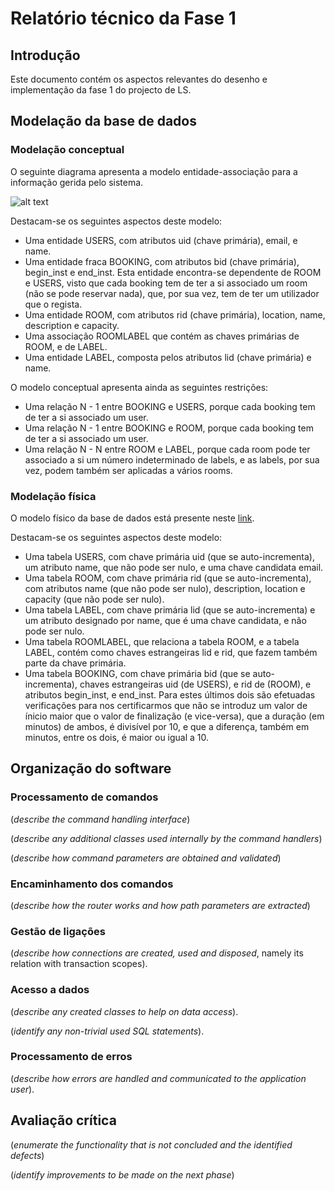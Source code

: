 # Relatório técnico da Fase 1

## Introdução

Este documento contém os aspectos relevantes do desenho e implementação da fase 1 do projecto de LS.

## Modelação da base de dados

### Modelação conceptual ###

O seguinte diagrama apresenta a modelo entidade-associação para a informação gerida pelo sistema. 

![alt text](https://i.imgur.com/3rJfrFg.png "EA Diagram")

Destacam-se os seguintes aspectos deste modelo:

* Uma entidade USERS, com atributos uid (chave primária), email, e name.
* Uma entidade fraca BOOKING, com atributos bid (chave primária), begin_inst e end_inst. Esta entidade encontra-se dependente de ROOM e USERS, visto que cada booking tem de ter a si associado um room (não se pode reservar nada), que, por sua vez, tem de ter um utilizador que o regista.
* Uma entidade ROOM, com atributos rid (chave primária), location, name, description e capacity.
* Uma associação ROOMLABEL que contém as chaves primárias de ROOM, e de LABEL.
* Uma entidade LABEL, composta pelos atributos lid (chave primária) e name.

O modelo conceptual apresenta ainda as seguintes restrições:

* Uma relação N - 1 entre BOOKING e USERS, porque cada booking tem de ter a si associado um user.
* Uma relação N - 1 entre BOOKING e ROOM, porque cada booking tem de ter a si associado um user.
* Uma relação N - N entre ROOM e LABEL, porque cada room pode ter associado a si um número indeterminado de labels, e as labels, por sua vez, podem também ser aplicadas a vários rooms.
    
### Modelação física ###

O modelo físico da base de dados está presente neste [link](../sqlScripts/createTable.sql).

Destacam-se os seguintes aspectos deste modelo:

* Uma tabela USERS, com chave primária uid (que se auto-incrementa), um atributo name, que não pode ser nulo, e uma chave candidata email.
* Uma tabela ROOM, com chave primária rid (que se auto-incrementa), com atributos name (que não pode ser nulo), description, location e capacity (que não pode ser nulo).
* Uma tabela LABEL, com chave primária lid (que se auto-incrementa) e um atributo designado por name, que é uma chave candidata, e não pode ser nulo.
* Uma tabela ROOMLABEL, que relaciona a tabela ROOM, e a tabela LABEL, contém como chaves estrangeiras lid e rid, que fazem também parte da chave primária.
* Uma tabela BOOKING, com chave primária bid (que se auto-incrementa), chaves estrangeiras uid (de USERS), e rid de (ROOM), e atributos begin_inst, e end_inst. Para estes últimos dois são efetuadas verificações para nos certificarmos que não se introduz um valor de ínicio maior que o valor de finalização (e vice-versa), que a duração (em minutos) de ambos, é divisível por 10, e que a diferença, também em minutos, entre os dois, é maior ou igual a 10. 

## Organização do software

### Processamento de comandos

(_describe the command handling interface_)

(_describe any additional classes used internally by the command handlers_)

(_describe how command parameters are obtained and validated_)

### Encaminhamento dos comandos

(_describe how the router works and how path parameters are extracted_)

### Gestão de ligações

(_describe how connections are created, used and disposed_, namely its relation with transaction scopes).

### Acesso a dados

(_describe any created classes to help on data access_).

(_identify any non-trivial used SQL statements_).

### Processamento de erros

(_describe how errors are handled and communicated to the application user_).

## Avaliação crítica

(_enumerate the functionality that is not concluded and the identified defects_)

(_identify improvements to be made on the next phase_)

